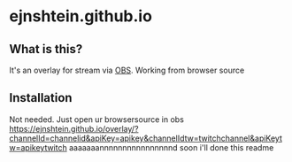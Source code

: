 # ejnshtein.github.io
## What is this?  
It's an overlay for stream via [OBS](https://obsproject.com/).
Working from browser source
## Installation
Not needed. Just open ur browsersource in obs https://ejnshtein.github.io/overlay/?channelId=channelid&apiKey=apikey&channelIdtw=twitchchannel&apiKeytw=apikeytwitch aaaaaaannnnnnnnnnnnnnnnd soon i'll done this readme